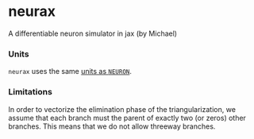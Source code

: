 # neurax
A differentiable neuron simulator in jax (by Michael)

### Units

`neurax` uses the same [units as `NEURON`](https://www.neuron.yale.edu/neuron/static/docs/units/unitchart.html).

### Limitations

In order to vectorize the elimination phase of the triangularization, we assume that each branch must the parent of exactly two (or zeros) other branches. This means that we do not allow threeway branches.
